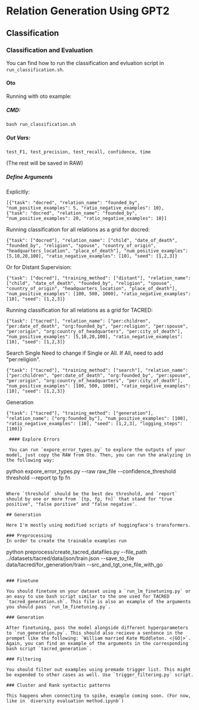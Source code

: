 # Relation Generation Using GPT2

## Classification

### Classification and Evaluation

You can find how to run the classification and evluation script in `run_classification.sh`.

#### Oto
Running with oto example:

##### CMD:
```
bash run_classification.sh
```

##### Out Vars:
```
test_F1, test_precision, test_recall, confidence, time
```
 (The rest will be saved in RAW)

##### Define Arguments
Explicitly:
```
[{"task": "docred", "relation_name": "founded_by", "num_positive_examples": 5, "ratio_negative_examples": 10},
{"task": "docred", "relation_name": "founded_by", "num_positive_examples": 20, "ratio_negative_examples": 10}]
```

Running classification for all relations as a grid for docred:
```
{"task": ["docred"], "relation_name": ["child", "date_of_death", "founded_by", "religion", "spouse", "country_of_origin", "headquarters_location", "place_of_death"], "num_positive_examples": [5,10,20,100], "ratio_negative_examples": [10], "seed": [1,2,3]}
```

Or for Distant Supervision:
```
{"task": ["docred"], "training_method": ["distant"], "relation_name": ["child", "date_of_death", "founded_by", "religion", "spouse", "country_of_origin", "headquarters_location", "place_of_death"], "num_positive_examples": [100, 500, 1000], "ratio_negative_examples": [10], "seed": [1,2,3]}
```

Running classification for all relations as a grid for TACRED:
```
{"task": ["tacred"], "relation_name": ["per:children", "per:date_of_death", "org:founded_by", "per:religion", "per:spouse", "per:origin", "org:country_of_headquarters", "per:city_of_death"], "num_positive_examples": [5,10,20,100], "ratio_negative_examples": [10], "seed": [1,2,3]}
```

Search Single
Need to change if Single or All.
If All, need to add "per:religion".
```
{"task": ["tacred"], "training_method": ["search"], "relation_name": ["per:children", "per:date_of_death", "org:founded_by", "per:spouse", "per:origin", "org:country_of_headquarters", "per:city_of_death"], "num_positive_examples": [100, 500, 1000], "ratio_negative_examples": [10], "seed": [1,2,3]}
```

Generation
```
{"task": ["tacred"], "training_method": ["generation"], "relation_name": ["org:founded_by"], "num_positive_examples": [100], "ratio_negative_examples": [10], "seed": [1,2,3], "logging_steps": [100]}

 #### Explore Errors

 You can run `expore_error_types.py` to explore the outputs of your model, just copy the RAW from Oto. Then, you can run the analyzing in the following way:

 ```
 python expore_error_types.py --raw raw_file --confidence_threshold threshold --report tp fp fn
 ```

 Where `threshold` should be the best dev threshold, and `report` should by one or more from `[tp, fp, fn]` that stand for "true positive", "false poritive" and "false negative'.

## Generation

Here I'm mostly using modified scripts of huggingface's transformers.

### Preprocessing
In order to create the trainable examples run
```
python preprocess/create_tacred_datafiles.py --file_path ../datasets/tacred/data/json/train.json --save_to_file data/tacred/for_generation/train --src_and_tgt_one_file_with_go
```

### Finetune

You should finetune on your dataset using a `run_lm_finetuning.py` or an easy to use bash script similar to the one used for TACRED `tacred_generation.sh`. This file is also an example of the arguments you should pass `run_lm_finetuning.py`.

### Generation

After finetuning, pass the model alongside different hyperparameters to `run_generation.py`. This should also recieve a sentence in the prompet like the following: `William married Kate Middleton. <|GO|>`. Again, you can find an example of the arguments in the corresponding bash script `tacred_generation`.

### Filtering

You should filter out examples using premade trigger list. This might be expended to other cases as well. Use `trigger_filtering.py` script.

### Cluster and Rank syntactic patterns

This happens when connecting to spike, example coming soon. (For now, like in `diversity evaluation method.ipynb`)